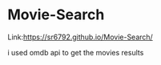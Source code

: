 # Movie-Search

Link:https://sr6792.github.io/Movie-Search/

i used omdb api to get the movies results
